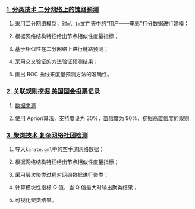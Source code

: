 ### [1. 分类技术 二分网络上的链路预测](https://github.com/Linan2018/data_mining/tree/master/hw1)

1. 采用二分网络模型，对`ml-1m`文件夹中的“用户——电影”打分数据进行建模；

2. 根据网络结构特征给出节点相似性度量指标；

3. 基于相似性在二分网络上进行链路预测；

4. 采用交叉验证的方法验证预测结果；

5. 画出 ROC 曲线来度量预测方法的准确性。

### [2. 关联规则挖掘 美国国会投票记录](https://github.com/Linan2018/data_mining/tree/master/hw2)

1. [数据来源](http://archive.ics.uci.edu/ml/datasets/Congressional+Voting+Records)

2. 使用 Apriori算法，支持度设为 30%，置信度为 90%，挖掘高置信度的规则

### [3. 聚类技术 复杂网络社团检测](https://github.com/Linan2018/data_mining/tree/master/hw3)

1. 导入`karate.gml`中的空手道网络数据；

2. 根据网络结构特征给出节点相似性度量指标；

3. 采用层次聚类过程对网络数据进行聚类；

4. 计算模块性指标 Q 值，当 Q 值最大时输出聚类结果；

5. 可视化聚类结果。


